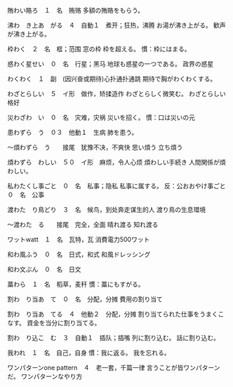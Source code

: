 賄わい賂ろ　１　名　贿赂
    多額の賄賂をもらう。

沸わ　き上あ　がる　４　自動１　煮开；狂热，沸腾
    お湯が沸き上がる。
    歓声が沸き上がる。

枠わく　２　名　框；范围
    窓の枠
    枠を超える。
    慣：枠にはまる。

惑わく星せい　０　名　行星；黑马
    地球も惑星の一つである。
    政界の惑星

わくわく　１　副　(因兴奋或期待)心扑通扑通跳
    期待で胸がわくわくする。

わざとらしい　５　イ形　做作，矫揉造作
    わざとらしく微笑む。
    わざとらしい格好

災わざわ　い　０　名　灾难，灾祸
    災いを招く。
    慣：口は災いの元

患わずら　う　０３　他動１　生病
    肺を患う。

〜煩わずら　う　　接尾　犹豫不决，不爽快
    思い煩う
    立ち煩う

煩わずら　わしい　５０　イ形　麻烦，令人心烦
    煩わしい手続き
    人間関係が煩わしい。

私わたくし事ごと　０　名　私事；隐私
    私事に属する。
    反：公おおやけ事ごと　０　名　公事

渡わた　り鳥どり　３　名　候鸟，到处奔走谋生的人
    渡り鳥の生息環境

〜渡わた　る　　接尾　完全，全面
    晴れ渡る
    知れ渡る

ワットwatt　１　名　瓦特，瓦
    消費電力500ワット

和わ風ふう　０　名　日式，和式
    和風ドレッシング

和わ文ぶん　０　名　日文

藁わら　１　名　稻草，麦秆
    慣：藁にもすがる。

割わ　り当あ　て　０　名　分配，分摊
    費用の割り当て

割わ　り当あ　てる　４　他動２　分配，分摊
    割り当てられた仕事をうまくこなす。
    資金を当分に割り当てる。

割わ　り込こ　む　３　自動１　插队；插嘴
    列に割り込む。
    話に割り込む。

我われ　１　名　自己，自身
    慣：我に返る。
    我を忘れる。

ワンパターンone pattern　４　老一套，千篇一律
    言うことが皆ワンパターンだ。
    ワンパターンなやり方
